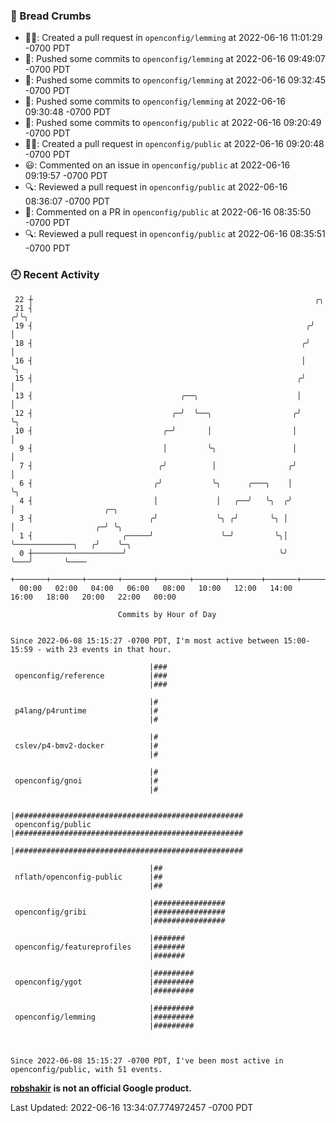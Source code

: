 ### 🍞 Bread Crumbs

 * ✍🏼: Created a pull request in `openconfig/lemming` at 2022-06-16 11:01:29 -0700 PDT
 * 🚢: Pushed some commits to `openconfig/lemming` at 2022-06-16 09:49:07 -0700 PDT
 * 🚢: Pushed some commits to `openconfig/lemming` at 2022-06-16 09:32:45 -0700 PDT
 * 🚢: Pushed some commits to `openconfig/lemming` at 2022-06-16 09:30:48 -0700 PDT
 * 🚢: Pushed some commits to `openconfig/public` at 2022-06-16 09:20:49 -0700 PDT
 * ✍🏼: Created a pull request in `openconfig/public` at 2022-06-16 09:20:48 -0700 PDT
 * 😃: Commented on an issue in `openconfig/public` at 2022-06-16 09:19:57 -0700 PDT
 * 🔍: Reviewed a pull request in  `openconfig/public` at 2022-06-16 08:36:07 -0700 PDT
 * 💬: Commented on a PR in  `openconfig/public` at 2022-06-16 08:35:50 -0700 PDT
 * 🔍: Reviewed a pull request in  `openconfig/public` at 2022-06-16 08:35:51 -0700 PDT

### 🕘 Recent Activity
```
 22 ┼                                                               ╭╮
 21 ┤                                                              ╭╯╰╮
 19 ┤                                                             ╭╯  │
 18 ┤                                                            ╭╯   │
 16 ┤                                                            │    ╰╮
 15 ┤                                                           ╭╯     │
 13 ┤                                 ╭──╮                      │      │
 12 ┤                               ╭─╯  ╰──╮                  ╭╯      ╰╮
 10 ┤                             ╭─╯       │                  │        │
  9 ┤                             │         ╰╮                 │        │
  7 ┤                            ╭╯          │                ╭╯        │
  6 ┤                           ╭╯           ╰╮      ╭───╮    │         ╰╮
  4 ┤                           │             │   ╭──╯   ╰╮  ╭╯          │                    ╭─╮
  3 ┤                          ╭╯             ╰╮ ╭╯       ╰╮ │           │                  ╭─╯ ╰╮
  1 ┤                    ╭─────╯               ╰─╯         ╰╮│           ╰─────────────╮   ╭╯    ╰─╮
  0 ┼────────────────────╯                                  ╰╯                         ╰───╯       ╰────
    +───────+───────+───────+───────+───────+───────+───────+───────+───────+───────+───────+───────+────
  00:00   02:00   04:00   06:00   08:00   10:00   12:00   14:00   16:00   18:00   20:00   22:00   00:00   

						Commits by Hour of Day


Since 2022-06-08 15:15:27 -0700 PDT, I'm most active between 15:00-15:59 - with 23 events in that hour.

```



```
                               |###
 openconfig/reference          |###
                               |###

                               |#
 p4lang/p4runtime              |#
                               |#

                               |#
 cslev/p4-bmv2-docker          |#
                               |#

                               |#
 openconfig/gnoi               |#
                               |#

                               |###################################################
 openconfig/public             |###################################################
                               |###################################################

                               |##
 nflath/openconfig-public      |##
                               |##

                               |################
 openconfig/gribi              |################
                               |################

                               |#######
 openconfig/featureprofiles    |#######
                               |#######

                               |#########
 openconfig/ygot               |#########
                               |#########

                               |#########
 openconfig/lemming            |#########
                               |#########



Since 2022-06-08 15:15:27 -0700 PDT, I've been most active in openconfig/public, with 51 events.

```
**[robshakir](mailto:robjs@google.com) is not an official Google product.**  


Last Updated: 2022-06-16 13:34:07.774972457 -0700 PDT
